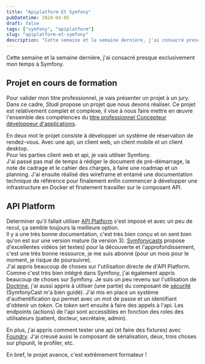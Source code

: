 ```yaml
---
title: "Apiplatform Et Symfony"
pubDatetime: 2024-04-05
draft: false
tags: ["symfony", "apiplatform"]
slug: "apiplatform-et-symfony"
description: "Cette semaine et la semaine dernière, j'ai consacré presque exclusivement mon temps à Symfony."
---
```


Cette semaine et la semaine dernière, j'ai consacré presque exclusivement mon temps à Symfony.

<!--more-->

## Projet en cours de formation

Pour valider mon titre professionnel, je vais présenter un projet à un jury.  
Dans ce cadre, _Studi_ propose un projet que nous devons réaliser. Ce projet est relativement complet et complexe, il vise à nous faire mettre en œuvre l'ensemble des compétences du [titre professionnel Concepteur développeur d'applications](https://www.francecompetences.fr/recherche/rncp/37873/).

En deux mot le projet consiste à développer un système de réservation de rendez-vous. Avec une api, un client web, un client mobile et un client desktop.  
Pour les parties client web et api, je vais utiliser Symfony.  
J'ai passé pas mal de temps à rédiger le document de pré-démarrage, la note de cadrage et le cahier des charges, à faire une roadmap et un planning. J'ai ensuite réalisé des wireframe et entamé une documentation technique de référence pour finalement enfin commencer à développer une infrastructure en Docker et finalement travailler sur le composant API.

## API Platform

Determiner qu'il fallait utiliser [API Platform](https://api-platform.com/) s'est imposé et avec un peu de recul, ça semble toujours la meilleure option.  
Il y a une très bonne documentation, c'est très bien conçu et on sent bien qu'on est sur une version mature (la version 3). [Symfonycasts](https://symfonycasts.com/) propose d'excellentes vidéos (et textes) pour la découverte et l'approfondissement, c'est une très bonne ressource, je me suis abonné (pour un mois pour le moment, je risque de poursuivre).  
J'ai appris beaucoup de choses sur l'utilisation directe de d'API Platform. Comme c'est très bien intégré dans Symfony, j'ai également appris beaucoup de choses sur Symfony. Je suis un peu revenu sur l'utilisation de [Doctrine](https://symfony.com/doc/current/doctrine.html), j'ai aussi appris à utiliser (une partie) du composant de [sécurité](https://symfony.com/doc/current/security.html) (SymfonyCast m'a bien guidé). J'ai mis en place un système d'authentification qui permet avec un mot de passe et un identifiant d'obtenir un _token_. Ce _token_ sert ensuite à faire des appels à l'api. Les endpoints (actions) de l'api sont accessibles en fonction des roles des utilisateurs (patient, docteur, secrétaire, admin).

En plus, j'ai appris comment tester une api (et faire des fixtures) avec [Foundry](https://symfony.com/bundles/ZenstruckFoundryBundle/current/index.html). J'ai creusé aussi le composant de sérialisation, deux, trois choses sur phpunit, le profiler, etc.

En bref, le projet avance, c'est extrêmement formateur !
